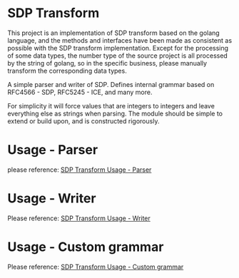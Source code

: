 # SDP Transform

This project is an implementation of SDP transform based on the golang language, and the methods and interfaces have
been made as consistent as possible with the SDP transform implementation. Except for the processing of some data types,
the number type of the source project is all processed by the string of golang, so in the specific business, please
manually transform the corresponding data types.

A simple parser and writer of SDP. Defines internal grammar based on RFC4566 - SDP, RFC5245 - ICE, and many more.

For simplicity it will force values that are integers to integers and leave everything else as strings when parsing. The
module should be simple to extend or build upon, and is constructed rigorously.

# Usage - Parser

please reference: [SDP Transform Usage - Parser](https://github.com/clux/sdp-transform?tab=readme-ov-file#usage---parser)

# Usage - Writer

Please reference: [SDP Transform Usage - Writer](https://github.com/clux/sdp-transform?tab=readme-ov-file#usage---writer)

# Usage - Custom grammar

Please reference: [SDP Transform Usage - Custom grammar](https://github.com/clux/sdp-transform?tab=readme-ov-file#usage---custom-grammar)
